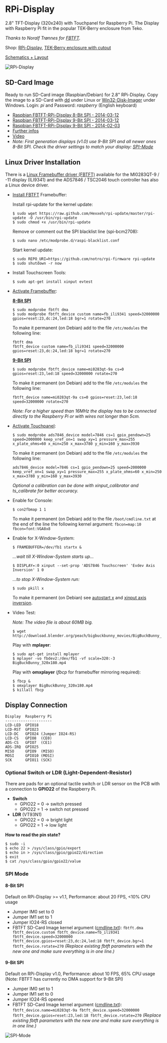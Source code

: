 # RPi-Display
2.8" TFT-Display (320x240) with Touchpanel for Raspberry Pi.
The Display with Raspberry Pi fit in the popular TEK-Berry enclosure from Teko.

*Thanks to Noralf Trønnes for [FBTFT](https://github.com/notro/fbtft/wiki).*

Shop:
[RPi-Display](http://www.watterott.com/en/RPi-Display), 
[TEK-Berry enclosure with cutout](http://www.watterott.com/index.php?page=search&page_action=query&desc=off&sdesc=off&keywords=RPi-Display)

[Schematics + Layout](https://github.com/watterott/RPi-Display/tree/master/pcb)

![RPi-Display](https://raw.github.com/watterott/RPi-Display/master/img/rpi-display.jpg)


## SD-Card Image

Ready to run SD-Card image (Raspbian/Debian) for 2.8" RPi-Display.
Copy the image to a SD-Card with [dd](http://en.wikipedia.org/wiki/Dd_%28Unix%29) under Linux or [Win32-Disk-Imager](http://sourceforge.net/projects/win32diskimager/) under Windows.
Login: *pi* and Password: *raspberry* (English keyboard)

* [Raspbian FBTFT-RPi-Display 8-Bit SPI - 2014-03-12](http://www.watterott.net/fbtft/2014-01-07-wheezy-raspbian-2014-03-12-fbtft-rpi-display-rev2.zip)
* [Raspbian FBTFT-RPi-Display 9-Bit SPI - 2014-03-12](http://www.watterott.net/fbtft/2014-01-07-wheezy-raspbian-2014-03-12-fbtft-rpi-display-rev1.zip)
* [Raspbian FBTFT-RPi-Display 9-Bit SPI - 2014-02-03](http://www.watterott.net/fbtft/2014-01-07-wheezy-raspbian-2014-02-03-fbtft-rpi-display.zip)
* [Further infos](https://github.com/notro/fbtft-spindle/wiki/FBTFT-image)
* [Video](http://www.youtube.com/watch?v=a2CStAaMbmA)
* *Note: First generation displays (v1.0) use 9-Bit SPI and all newer ones 8-Bit SPI. Check the driver settings to match your display: [SPI-Mode](https://github.com/watterott/RPi-Display#spi-mode)*


## Linux Driver Installation

There is a [Linux Framebuffer driver (FBTFT)](https://github.com/notro/fbtft/wiki) available for the MI0283QT-9 / -11 display (ILI9341) and the ADS7846 / TSC2046 touch controller has also a Linux device driver.

* [Install FBTFT](https://github.com/notro/fbtft/wiki#install) Framebuffer:

    Install rpi-update for the kernel update:
    ```
    $ sudo wget https://raw.github.com/Hexxeh/rpi-update/master/rpi-update -O /usr/bin/rpi-update
    $ sudo chmod +x /usr/bin/rpi-update
    ```

    Remove or comment out the SPI blacklist line (spi-bcm2708):
    ```
    $ sudo nano /etc/modprobe.d/raspi-blacklist.conf
    ```

    Start kernel update:
    ```
    $ sudo REPO_URI=https://github.com/notro/rpi-firmware rpi-update
    $ sudo shutdown -r now
    ```

* Install Touchscreen Tools:

    ```
    $ sudo apt-get install xinput evtest
    ```

* [Activate Framebuffer](https://github.com/notro/fbtft/wiki#enable-driver):

    **[8-Bit SPI](https://github.com/watterott/RPi-Display#8-bit-spi)**

    ```
    $ sudo modprobe fbtft dma
    $ sudo modprobe fbtft_device custom name=fb_ili9341 speed=32000000 gpios=reset:23,dc:24,led:18 bgr=1 rotate=270
    ```

    To make it permanent (on Debian) add to the file ```/etc/modules``` the following line:
    ```
    fbtft dma
    fbtft_device custom name=fb_ili9341 speed=32000000 gpios=reset:23,dc:24,led:18 bgr=1 rotate=270
    ```

    **[9-Bit SPI](https://github.com/watterott/RPi-Display#9-bit-spi)**

    ```
    $ sudo modprobe fbtft_device name=mi0283qt-9a cs=0 gpios=reset:23,led:18 speed=32000000 rotate=270
    ```

    To make it permanent (on Debian) add to the file ```/etc/modules``` the following line:
    ```
    fbtft_device name=mi0283qt-9a cs=0 gpios=reset:23,led:18 speed=32000000 rotate=270
    ```

    *Note: For a higher speed than 16MHz the display has to be connected directly to the Raspberry Pi or with wires not longer than 5cm.*

* [Activate Touchpanel](https://github.com/notro/fbtft/wiki/Touchpanel#watterott-mi0283qt-9a):

    ```
    $ sudo modprobe ads7846_device model=7846 cs=1 gpio_pendown=25 speed=2000000 keep_vref_on=1 swap_xy=1 pressure_max=255 x_plate_ohms=60 x_min=250 x_max=3780 y_min=160 y_max=3930
    ```

    To make it permanent (on Debian) add to the file ```/etc/modules``` the following line:
    ```
    ads7846_device model=7846 cs=1 gpio_pendown=25 speed=2000000 keep_vref_on=1 swap_xy=1 pressure_max=255 x_plate_ohms=60 x_min=250 x_max=3780 y_min=160 y_max=3930
    ```

    *Optional a calibration can be done with xinput_calibrator and ts_calibrate for better accuracy.*

* Enable for Console:

    ```
    $ con2fbmap 1 1
    ```

    To make it permanent (on Debian) add to the file ```/boot/cmdline.txt``` at the end of the line the following kernel argument: ```fbcon=map:10 fbcon=font:VGA8x8```

* Enable for X-Window-System:

    ```
    $ FRAMEBUFFER=/dev/fb1 startx & 
    ```

    *...wait till X-Window-System starts up...*
    ```
    $ DISPLAY=:0 xinput --set-prop 'ADS7846 Touchscreen' 'Evdev Axis Inversion' 1 0
    ```

    *...to stop X-Window-System run:*
    ```
    $ sudo pkill x
    ```

    To make it permanent (on Debian) see [autostart x](https://github.com/notro/fbtft/wiki#make-it-permanent-debian) and [xinput axis inversion](https://github.com/notro/fbtft/wiki/Touchpanel#-xinput---make-it-permanent).

* Video Test:

    *Note: The video file is about 60MB big.*
    ```
    $ wget http://download.blender.org/peach/bigbuckbunny_movies/BigBuckBunny_320x180.mp4
    ```

    Play with **mplayer**:
    ```
    $ sudo apt-get install mplayer
    $ mplayer -vo fbdev2:/dev/fb1 -vf scale=320:-3 BigBuckBunny_320x180.mp4
    ```

    Play with **omxplayer** (*fbcp* for framebuffer mirroring required):
    ```
    $ fbcp &
    $ omxplayer BigBuckBunny_320x180.mp4
    $ killall fbcp
    ```


## Display Connection

    Display  Raspberry Pi
    ---------------------
    LCD-LED  GPIO18
    LCD-RST  GPIO23
    LCD-DC   GPIO24 (Jumper IO24-RS)
    LCD-CS   GPIO8  (CE0)
    ADS-CS   GPIO7  (CE1)
    ADS-IRQ  GPIO25
    MISO     GPIO9  (MISO)
    MOSI     GPIO10 (MOSI)
    SCK      GPIO11 (SCK)


### Optional Switch or LDR (Light-Dependent-Resistor)

There are pads for an optional tactile switch or LDR sensor on the PCB with a connection to **GPIO22** of the Raspberry Pi.
* **Switch**
  * GPIO22 = 0 -> switch pressed
  * GPIO22 = 1 -> switch not pressed
* **LDR** (VT93N1)
  * GPIO22 = 0 -> bright light
  * GPIO22 = 1 -> low light

**How to read the pin state?**

    $ sudo -i
    $ echo 22 > /sys/class/gpio/export
    $ echo in > /sys/class/gpio/gpio22/direction
    $ exit
    $ cat /sys/class/gpio/gpio22/value


### SPI Mode

#### 8-Bit SPI
Default on RPi-Display >= v1.1,
Performance: about 20 FPS, <10% CPU usage
* Jumper IM0 set to 0
* Jumper IM1 set to 1
* Jumper IO24-RS closed
* FBTFT SD-Card Image kernel argument ([cmdline.txt](https://github.com/watterott/RPi-Display/raw/master/src/cmdline_8bit.txt)):
  ```fbtft.dma fbtft_device.custom fbtft_device.name=fb_ili9341 fbtft_device.speed=32000000 fbtft_device.gpios=reset:23,dc:24,led:18 fbtft_device.bgr=1 fbtft_device.rotate=270```
  *(Replace existing fbtft parameters with the new one and make sure everything is in one line.)*

#### 9-Bit SPI
Default on RPi-Display v1.0,
Performance: about 10 FPS, 65% CPU usage (Note: FBTFT has currently no DMA support for 9-Bit SPI)
* Jumper IM0 set to 1
* Jumper IM1 set to 0
* Jumper IO24-RS opened
* FBTFT SD-Card Image kernel argument ([cmdline.txt](https://github.com/watterott/RPi-Display/raw/master/src/cmdline_9bit.txt)):
  ```fbtft_device.name=mi0283qt-9a fbtft_device.speed=32000000 fbtft_device.gpios=reset:23,led:18 fbtft_device.rotate=270```
  *(Replace existing fbtft parameters with the new one and make sure everything is in one line.)*

![SPI-Mode](https://raw.github.com/watterott/RPi-Display/master/img/spi-mode.jpg)
